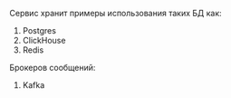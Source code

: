 Сервис хранит примеры использования таких БД как:
1) Postgres
2) ClickHouse
3) Redis

Брокеров сообщений:
1) Kafka
